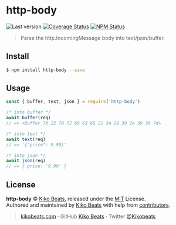 # http-body

![Last version](https://img.shields.io/github/tag/Kikobeats/http-body.svg?style=flat-square)
[![Coverage Status](https://img.shields.io/coveralls/Kikobeats/http-body.svg?style=flat-square)](https://coveralls.io/github/Kikobeats/http-body)
[![NPM Status](https://img.shields.io/npm/dm/http-body.svg?style=flat-square)](https://www.npmjs.org/package/http-body)

> Parse the http.IncomingMessage body into text/json/buffer.

## Install

```bash
$ npm install http-body --save
```

## Usage

```js
const { buffer, text, json } = require('http-body')

/* into buffer */
await buffer(req)
// => <Buffer 7b 22 70 72 69 63 65 22 3a 20 39 2e 39 39 7d>

/* into text */
await text(req)
// => '{"price": 9.99}'

/* into json */
await json(req)
// => { price: '9.99' }
```

## License

**http-body** © [Kiko Beats](https://kikobeats.com), released under the [MIT](https://github.com/Kikobeats/http-body/blob/master/LICENSE.md) License.<br>
Authored and maintained by [Kiko Beats](https://kikobeats.com) with help from [contributors](https://github.com/Kikobeats/http-body/contributors).

> [kikobeats.com](https://kikobeats.com) · GitHub [Kiko Beats](https://github.com/Kikobeats) · Twitter [@Kikobeats](https://twitter.com/Kikobeats)
